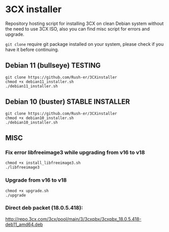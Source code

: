 # 3CX installer

Repository hosting script for installing 3CX on clean Debian system without the need to use 3CX ISO, also you can find misc script for errors and upgrade.

`git clone` require git package installed on your system, please check if you have it before continuing.

## Debian 11 (bullseye) TESTING
``` 
git clone https://github.com/Rush-er/3CXinstaller
chmod +x debian11_installer.sh
./debian11_installer.sh
```

## Debian 10 (buster) STABLE INSTALLER
``` 
git clone https://github.com/Rush-er/3CXinstaller
chmod +x debian10_installer.sh
./debian10_installer.sh
```


## MISC

### Fix error libfreeimage3 while upgrading from v16 to v18
``` 
chmod +x install_libfreeimage3.sh
./libfreeimage3
```

### Upgrade from v16 to v18
``` 
chmod +x upgrade.sh
./upgrade
```

### Direct deb packet (18.0.5.418):
http://repo.3cx.com/3cx/pool/main/3/3cxpbx/3cxpbx_18.0.5.418-deb11_amd64.deb
